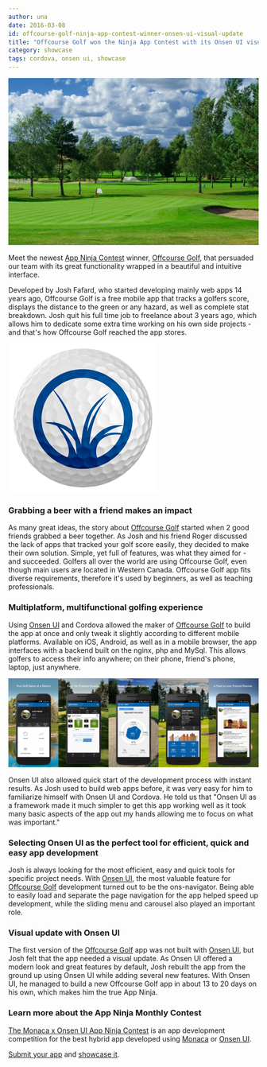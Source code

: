 ```yaml
---
author: una
date: 2016-03-08
id: offcourse-golf-ninja-app-contest-winner-onsen-ui-visual-update
title: "Offcourse Golf won the Ninja App Contest with its Onsen UI visual update"
category: showcase
tags: cordova, onsen ui, showcase
---
```


![Offcourse Golf](/blog/content/images/2016/Mar/golf.jpg)

Meet the newest [App Ninja Contest](http://monaca.mobi/en/contest/) winner, [Offcourse Golf](https://www.offcourse.co/), that persuaded our team with its great functionality wrapped in a beautiful and intuitive interface.
<!-- more -->

Developed by Josh Fafard, who started developing mainly web apps 14 years ago, Offcourse Golf is a free mobile app that tracks a golfers score, displays the distance to the green or any hazard, as well as complete stat breakdown. Josh quit his full time job to freelance about 3 years ago, which allows him to dedicate some extra time working on his own side projects - and that's how Offcourse Golf reached the app stores.

![Offcourse Golf](/blog/content/images/2016/Mar/golf1.png)

### Grabbing a beer with a friend makes an impact

As many great ideas, the story about [Offcourse Golf](https://www.offcourse.co/) started when 2 good friends grabbed a beer together. As Josh and his friend Roger discussed the lack of apps that tracked your golf score easily, they decided to make their own solution. Simple, yet full of features, was what they aimed for - and succeeded. Golfers all over the world are using Offcourse Golf, even though main users are located in Western Canada. Offcourse Golf app fits diverse requirements, therefore it's used by beginners, as well as teaching professionals.

### Multiplatform, multifunctional golfing experience

Using [Onsen UI](https://onsen.io/) and Cordova allowed the maker of [Offcourse Golf](https://www.offcourse.co/) to build the app at once and only tweak it slightly according to different mobile platforms. Available on iOS, Android, as well as in a mobile browser, the app interfaces with a backend built on the nginx, php and MySql. This allows golfers to access their info anywhere; on their phone, friend's phone, laptop, just anywhere.

![Offcourse Golf](/blog/content/images/2016/Mar/ij.png)

Onsen UI also allowed quick start of the development process with instant results. As Josh used to build web apps before, it was very easy for him to familiarize himself with Onsen UI and Cordova. He told us that "Onsen UI as a framework made it much simpler to get this app working well as it took many basic aspects of the app out my hands allowing me to focus on what was important."

### Selecting Onsen UI as the perfect tool for efficient, quick and easy app development

Josh is always looking for the most efficient, easy and quick tools for specific project needs. With [Onsen UI](https://onsen.io/), the most valuable feature for [Offcourse Golf](https://www.offcourse.co/) development turned out to be the ons-navigator. Being able to easily load and separate the page navigation for the app helped speed up development, while the sliding menu and carousel also played an important role.

### Visual update with Onsen UI

The first version of the [Offcourse Golf](https://www.offcourse.co/) app was not built with [Onsen UI](https://onsen.io/), but Josh felt that the app needed a visual update. As Onsen UI offered a modern look and great features by default, Josh rebuilt the app from the ground up using Onsen UI while adding several new features. With Onsen UI, he managed to build a new Offcourse Golf app in about 13 to 20 days on his own, which makes him the true App Ninja.

### Learn more about the App Ninja Monthly Contest

[The Monaca x Onsen UI App Ninja Contest](http://monaca.mobi/en/contest/) is an app development competition for the best hybrid app developed using [Monaca](https://monaca.io/) or [Onsen UI](https://onsen.io/).

[Submit your app](http://monaca.mobi/en/contest/) and [showcase it](http://monaca.mobi/en/showcase).

